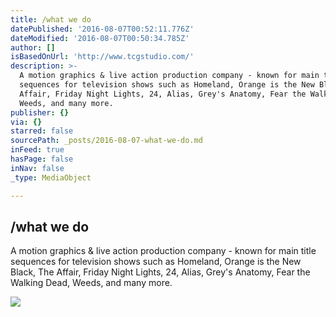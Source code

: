 ```yaml
---
title: /what we do
datePublished: '2016-08-07T00:52:11.776Z'
dateModified: '2016-08-07T00:50:34.785Z'
author: []
isBasedOnUrl: 'http://www.tcgstudio.com/'
description: >-
  A motion graphics & live action production company - known for main title
  sequences for television shows such as Homeland, Orange is the New Black, The
  Affair, Friday Night Lights, 24, Alias, Grey's Anatomy, Fear the Walking Dead,
  Weeds, and many more.
publisher: {}
via: {}
starred: false
sourcePath: _posts/2016-08-07-what-we-do.md
inFeed: true
hasPage: false
inNav: false
_type: MediaObject

---
```

<article style=""><h1>/what we do</h1><p>A motion graphics &amp; live action production company - known for main title sequences for television shows such as Homeland, Orange is the New Black, The Affair, Friday Night Lights, 24, Alias, Grey's Anatomy, Fear the Walking Dead, Weeds, and many more.</p><img src="http://static1.squarespace.com/static/5435a044e4b0d97bd540fcd0/t/56ff409ce707eb5e3e88af71/1470435159133/?format=1000w" /></article>